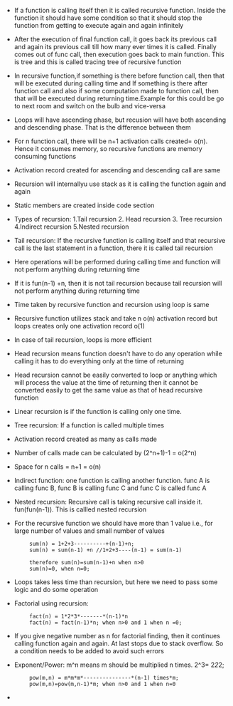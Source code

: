 * If a function is calling itself then it is called recursive function. Inside the function it should have some condition so that it should stop the function from getting to execute again and again infinitely

* After the execution of final function call, it goes back its previous call and again its previous call till how many ever times it is called. Finally comes out of func call, then execution goes back to main function. This is tree and this is called tracing tree of recursive function

* In recursive function,if something is there before function call, then that will be executed during calling time and If something is there after function call and also if some computation made to function call, then that will be executed during returning time.Example for this could be go to next room and switch on the bulb and vice-versa

* Loops will have ascending phase, but recusion will have both ascending and descending phase. That is the difference between them

* For n function call, there will be n+1 activation calls created= o(n). Hence it consumes memory, so recursive functions are memory consuming functions

* Activation record created for ascending and descending call are same

* Recursion will internallyu use stack as it is calling the function again and again

* Static members are created inside code section

* Types of recursion:
        1.Tail recursion
        2. Head recursion
        3. Tree recursion
        4.Indirect recursion
        5.Nested recursion

* Tail recursion: If the recursive function is calling itself and that recursive call is the last statement in a function, there it is called tail recursion

* Here operations will be performed during calling time and function will not perform anything during returning time

* If it is fun(n-1) +n, then it is not tail recursion because tail recursion will not perform anything during returning time

* Time taken by recursive function and recursion using loop is same

* Recursive function utilizes stack and take n o(n) activation record but loops creates only one activation record o(1)

* In case of tail recursion, loops is more efficient

* Head recursion means function doesn't have to do any operation while calling it has to do everything only at the time of returning

* Head recursion cannot be easily converted to loop or anything which will process the value at the time of returning then it cannot be converted easily to get the same value as that of head recursive function

* Linear recursion is if the function is calling only one time.

* Tree recursion: If a function is called multiple times

* Activation record created as many as calls made

* Number of calls made can be calculated by (2^n+1)-1 = o(2^n)

* Space for n calls = n+1 = o(n)

* Indirect function: one function is calling another function. func A is calling func B, func B is calling func C and func C is called func A

* Nested recursion: Recursive call is taking recursive call inside it. fun(fun(n-1)). This is callled nested recursion

* For the recursive function we should have more than 1 value i.e., for large number of values and small number of values
```
        sum(n) = 1+2+3----------+(n-1)+n;
        sum(n) = sum(n-1) +n //1+2+3----(n-1) = sum(n-1)

        therefore sum(n)=sum(n-1)+n when n>0
        sum(n)=0, when n=0;
```

* Loops takes less time than recursion, but here we need to pass some logic and do some operation

* Factorial using recursion:
```
        fact(n) = 1*2*3*-------*(n-1)*n
        fact(n) = fact(n-1)*n; when n>0 and 1 when n =0;
```

* If you give negative number as n for factorial finding, then it continues calling function again and again. At last stops due to stack overflow. So a condition needs to be added to avoid such errors

* Exponent/Power: m^n means m should be multiplied n times. 2^3= 2*2*2;
```
        pow(m,n) = m*m*m*---------------*(n-1) times*m;
        pow(m,n)=pow(m,n-1)*m; when n>0 and 1 when n=0
```

* 
